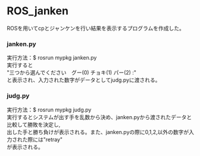 # ROS_janken
ROSを用いてcpとジャンケンを行い結果を表示するプログラムを作成した。

### janken.py

実行方法：$ rosrun mypkg janken.py  
実行すると  
"三つから選んでください　グー(0) チョキ(1) パー(2) :"  
と表示され、入力された数字がデータとしてjudg.pyに渡される。

### judg.py  
実行方法：$ rosrun mypkg judg.py  
実行するとシステムが出す手を乱数から決め、janken.pyから渡されたデータと比較して勝敗を決定し,  
出した手と勝ち負けが表示される。また、janken.pyの際に0,1,2,以外の数字が入力された際には"retray"  
が表示される。
